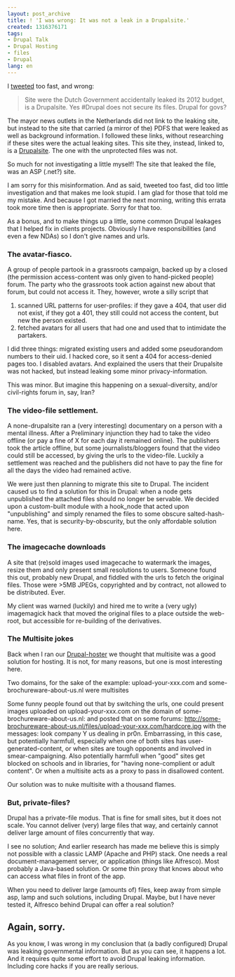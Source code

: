 ```yaml
---
layout: post_archive
title: ! 'I was wrong: It was not a leak in a Drupalsite.'
created: 1316376171
tags:
- Drupal Talk
- Drupal Hosting
- files
- Drupal
lang: en
---
```

I [tweeted](https://twitter.com/#!/berkes/status/114399800132255744) too fast, and wrong:

> Site were the Dutch Government accidentally leaked its 2012 budget, is a Drupalsite. Yes #Drupal does not secure its files. Drupal for govs?

The mayor news outlets in the Netherlands did not link to the leaking site, but instead to the site that carried (a mirror of the) PDFS that were leaked as well as background information. I followed these links, without researching if these sites were the actual leaking sites. This site they, instead, linked to, is a [Drupalsite](http://www.cpb.nl/sites/all/modules/cck/CHANGELOG.txt). The one with the unprotected files was not.

So much for not investigating a little myself! The site that leaked the file, was an ASP (.net?) site. 

I am sorry for this misinformation. And as said, tweeted too fast, did too little investigation and that makes me look stupid. I am glad for those that told me my mistake. And because I got married the next morning, writing this errata took more time then is appropriate. Sorry for that too.

As a bonus, and to make things up a little, some common Drupal leakages that I helped fix in clients projects. Obviously I have responsibilities (and even a few NDAs) so I don't give names and urls. 

<!--break-->

### The avatar-fiasco.

A group of people partook in a grassroots campaign, backed up by a closed (the permission access-content was only given to hand-picked people) forum. 
The party who the grassroots took action against new about that forum, but could not access it. They, however, wrote a silly script that 

1. scanned URL patterns for user-profiles: if they gave a 404, that user did not exist, if they got a 401, they still could not access the content, but new the person existed. 
2. fetched avatars for all users that had one and used that to intimidate the partakers. 

I did three things: migrated existing users and added some pseudorandom numbers to their uid. I hacked core, so it sent a 404 for access-denied pages too. I disabled avatars. 
And explained the users that their Drupalsite was not hacked, but instead leaking some minor privacy-information.

This was minor. But imagine this happening on a sexual-diversity, and/or civil-rights forum in, say, Iran?

### The video-file settlement.

A none-drupalsite ran a (very interesting) documentary on a person with a mental illness. After a Preliminary injunction they had to take the video offline (or pay a fine of X for each day it remained online). The publishers took the article offline, but some journalists/bloggers found that the video could still be accessed, by giving the urls to the video-file. Luckily a settlement was reached and the publishers did not have to pay the fine for all the days the video had remained active. 

We were just then planning to migrate this site to Drupal. The incident caused us to find a solution for this in Drupal: when a node gets unpublished the attached files should no longer be servable. We decided upon a custom-built module with a hook_node that acted upon "unpublishing" and simply renamed the files to some obscure salted-hash-name. Yes, that is security-by-obscurity, but the only affordable solution here.

### The imagecache downloads

A site that (re)sold images used imagecache to watermark the images, resize them and only present small resolutions to users. 
Someone found this out, probably new Drupal, and fiddled with the urls to fetch the original files. Those were >5MB JPEGs, copyrighted and by contract, not allowed to be distributed. Ever.

My client was warned (luckily) and hired me to write a (very ugly) imagemagick hack that moved the original files to a place outside the web-root, but accessible for re-building of the derivatives. 

### The Multisite jokes

Back when I ran our [Drupal-hoster](http://web.archive.org/web/20060202131110/http://sympal.nl/) we thought that multisite was a good solution for hosting. It is not, for many reasons, but one is most interesting here. 

Two domains, for the sake of the example: upload-your-xxx.com and some-brochureware-about-us.nl were multisites

Some funny people found out that by switching the urls, one could present images uploaded on upload-your-xxx.com on the domain of some-brochureware-about-us.nl: and posted that on some forums: 
http://some-brochureware-about-us.nl/files/upload-your-xxx.com/hardcore.jpg with the messages: look company Y us dealing in pr0n. Embarrassing, in this case, but potentially harmfull, especially when one of both sites has user-generated-content, or when sites are tough opponents and involved in smear-campaigning. 
Also potentially harmfull when "good" sites get blocked on schools and in libraries, for "having none-complient or adult content". Or when a multisite acts as a proxy to pass in disallowed content. 

Our solution was to nuke multisite with a thousand flames. 

### But, private-files? 
Drupal has a private-file modus. That is fine for small sites, but it does not scale. You cannot deliver (very) large files that way, and certainly cannot deliver large amount of files concurrently that way.

I see no solution; And earlier research has made me believe this is simply not possible with a classic LAMP (Apache and PHP) stack. One needs a real document-management server, or application (things like Alfresco). Most probably a Java-based solution. Or some thin proxy that knows about who can access what files in front of the app. 

When you need to deliver large (amounts of) files, keep away from simple asp, lamp and such solutions, including Drupal. Maybe, but I have never tested it, Alfresco behind Drupal can offer a real solution?

## Again, sorry.

As you know, I was wrong in my conclusion that (a badly configured) Drupal was leaking governmental information. 
But as you can see, it happens a lot. And it requires quite some effort to avoid Drupal leaking information. Including core hacks if you are really serious.
